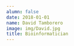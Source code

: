 ```yaml
---
alumn: false
date: 2018-01-01
name: David Tamborero
image: img/David.jpg
title: Bioinformatician
---
```


